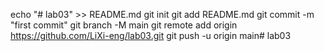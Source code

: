echo "# lab03" >> README.md
git init
git add README.md
git commit -m "first commit"
git branch -M main
git remote add origin https://github.com/LiXi-eng/lab03.git
git push -u origin main# lab03
